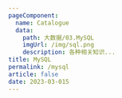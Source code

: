 ```yaml
---
pageComponent: 
  name: Catalogue
  data: 
    path: 大数据/03.MySQL
    imgUrl: /img/sql.png
    description: 各种相关知识...
title: MySQL
permalink: /mysql
article: false
date: 2023-03-015 
---
```


